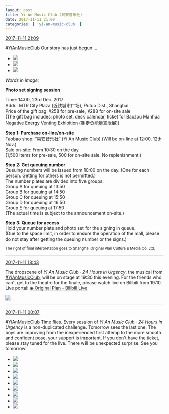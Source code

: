 ```yaml
---
layout: post
title: Yi An Music Club (易安音乐社)
date: 2017-11-11 21:09
categories: [ 'yi-an-music-club' ]
---
```


<div class="weibo-info">
  <a href="https://weibo.com/6094546964/FuDeudEyR">2017-11-11 21:09</a>
</div>

[#YiAnMusicClub](https://weibo.com/p/100808beae2e3e05b17b64f63ebedca39f19b2/super_index) Our story has just begun …

<!-- more -->

<ul class="weibo-pic-list-1">
  <li class="weibo-pic">
    <a href="https://wx1.sinaimg.cn/mw690/006Es64Agy1fleg7m305hj33402c0e82.jpg"><img src="http://wx1.sinaimg.cn/thumb150/006Es64Agy1fleg7m305hj33402c0e82.jpg" /></a>
  </li>
  <li class="weibo-pic">
    <a href="https://wx4.sinaimg.cn/mw690/006Es64Agy1fleg7j778wj31ww2j37wh.jpg"><img src="http://wx4.sinaimg.cn/thumb150/006Es64Agy1fleg7j778wj31ww2j37wh.jpg" /></a>
  </li>
  <li class="weibo-pic">
    <a href="https://wx3.sinaimg.cn/mw690/006Es64Agy1fleg7orxojj33402c01ky.jpg"><img src="http://wx3.sinaimg.cn/thumb150/006Es64Agy1fleg7orxojj33402c01ky.jpg" /></a>
  </li>
</ul>

*Words in image:*

**Photo set signing session**

Time: 14:00, 23rd Dec. 2017  
Addr.: MTR City Plaza (近铁城市广场), Putuo Dist., Shanghai  
Price of the gift bag: ¥258 for pre-sale, ¥288 for on-site sale  
(The gift bag includes: photo set, desk calendar, ticket for Baozou Manhua Negative Energy Venting Exhibition (暴走负能量宣泄展))

**Step 1: Purchase on-line/on-site**  
Taobao shop: “易安音乐社” (Yi An Music Club) (Will be on-line at 12:00, 12th Nov.)  
Sale on-site: From 10:30 on the day  
(1,500 items for pre-sale, 500 for on-site sale. No replenishment.)

**Step 2: Get queuing number**  
Queuing numbers will be issued from 10:00 on the day. (One for each person. Getting for others is not permitted.)  
The number plates are divided into five groups:  
Group A for queuing at 13:50  
Group B for queuing at 14:50  
Group C for queuing at 15:50  
Group D for queuing at 16:50  
Group E for queuing at 17:50  
(The actual time is subject to the announcement on-site.)

**Step 3: Queue for access**  
Hold your number plate and photo set for the signing in queue.  
(Due to the space limit, in order to ensure the operation of the mall, please do not stay after getting the queuing number or the signs.)

<small>The right of final interpretation goes to Shanghai Original Plan Culture & Media Co. Ltd.</small>

---

<div class="weibo-info">
  <a href="https://weibo.com/6094546964/FuChjm0Op">2017-11-11 18:43</a>
</div>

The dropscene of *Yi An Music Club · 24 Hours in Urgency*, the musical from [#YiAnMusicClub](https://weibo.com/p/100808beae2e3e05b17b64f63ebedca39f19b2/super_index), will be on stage at 19:30 this evening. For the friends who can't get to the theatre for the finale, please watch live on Bilibili from 19:10. Live portal: [◉ Original Plan - Bilibili Live](https://live.bilibili.com/3980290)

<a href="https://wx2.sinaimg.cn/mw690/006Es64Agy1flec2kdeasj32io1w01l2.jpg">
  <img class="weibo-pic-preview" src="http://wx2.sinaimg.cn/orj360/006Es64Agy1flec2kdeasj32io1w01l2.jpg" />
</a>

---

<div class="weibo-info">
  <a href="https://weibo.com/6094546964/FuuYycgP4">2017-11-11 00:07</a>
</div>

[#YiAnMusicClub](https://weibo.com/p/100808beae2e3e05b17b64f63ebedca39f19b2/super_index) Time flies. Every session of *Yi An Music Club · 24 Hours in Urgency* is a non-duplicated challenge. Tomorrow sees the last one. The boys are improving from the inexperienced first attemp to the more smooth and confident pose, your support is important. If you don't have the ticket, please stay tuned for the live. There will be unexpected surprise. See you tomorrow!

<ul class="weibo-pic-list-3">
  <li class="weibo-pic">
    <a href="https://wx2.sinaimg.cn/mw690/006Es64Agy1fldfg3dsv6j33vc2kwe82.jpg"><img src="http://wx2.sinaimg.cn/thumb150/006Es64Agy1fldfg3dsv6j33vc2kwe82.jpg" /></a>
  </li>
  <li class="weibo-pic">
    <a href="https://wx3.sinaimg.cn/mw690/006Es64Agy1fldffuo2gcj33vc2kwe82.jpg"><img src="http://wx3.sinaimg.cn/thumb150/006Es64Agy1fldffuo2gcj33vc2kwe82.jpg" /></a>
  </li>
  <li class="weibo-pic">
    <a href="https://wx1.sinaimg.cn/mw690/006Es64Agy1fldfg7rj6pj33vc2kwhdu.jpg"><img src="http://wx1.sinaimg.cn/thumb150/006Es64Agy1fldfg7rj6pj33vc2kwhdu.jpg" /></a>
  </li>
  <li class="weibo-pic">
    <a href="https://wx1.sinaimg.cn/mw690/006Es64Agy1fldffhjvzij33vc2kwb2a.jpg"><img src="http://wx1.sinaimg.cn/thumb150/006Es64Agy1fldffhjvzij33vc2kwb2a.jpg" /></a>
  </li>
  <li class="weibo-pic">
    <a href="https://wx1.sinaimg.cn/mw690/006Es64Agy1fldfgkld7yj33x82job2a.jpg"><img src="http://wx1.sinaimg.cn/thumb150/006Es64Agy1fldfgkld7yj33x82job2a.jpg" /></a>
  </li>
  <li class="weibo-pic">
    <a href="https://wx1.sinaimg.cn/mw690/006Es64Agy1fldfhb5yzpj33vc2kw1ky.jpg"><img src="http://wx1.sinaimg.cn/thumb150/006Es64Agy1fldfhb5yzpj33vc2kw1ky.jpg" /></a>
  </li>
  <li class="weibo-pic">
    <a href="https://wx3.sinaimg.cn/mw690/006Es64Agy1fldfgsgsrjj33vc2kw1ky.jpg"><img src="http://wx3.sinaimg.cn/thumb150/006Es64Agy1fldfgsgsrjj33vc2kw1ky.jpg" /></a>
  </li>
  <li class="weibo-pic">
    <a href="https://wx3.sinaimg.cn/mw690/006Es64Agy1fldffoli18j33vc2kwkjm.jpg"><img src="http://wx3.sinaimg.cn/thumb150/006Es64Agy1fldffoli18j33vc2kwkjm.jpg" /></a>
  </li>
  <li class="weibo-pic">
    <a href="https://wx2.sinaimg.cn/mw690/006Es64Agy1fldfgwn7cwj33vc2kvhdt.jpg"><img src="http://wx2.sinaimg.cn/thumb150/006Es64Agy1fldfgwn7cwj33vc2kvhdt.jpg" /></a>
  </li>
</ul>

